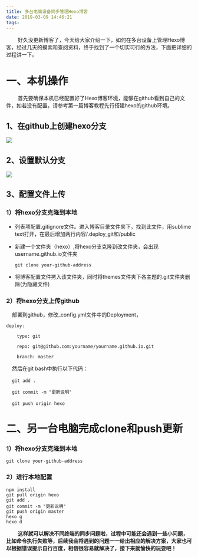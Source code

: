```yaml
---
title: 多台电脑设备同步管理Hexo博客
date: 2019-03-09 14:46:21
tags: 
---
```

&nbsp;&nbsp;&nbsp;&nbsp;&nbsp;&nbsp;&nbsp;&nbsp;好久没更新博客了，今天给大家介绍一下，如何在多台设备上管理Hexo博客，经过几天的摸索和查阅资料，终于找到了一个切实可行的方法，下面把详细的过程讲一下。

# 一、本机操作 
&nbsp;&nbsp;&nbsp;&nbsp;&nbsp;&nbsp;&nbsp;&nbsp;首先要确保本机已经配置好了Hexo博客环境，能够在github看到自己的文件，如若没有配置，请参考第一篇博客教程先行搭建hexo的github环境。

## 1、在github上创建hexo分支
![](https://i.imgur.com/76mVakp.png)
## 2、设置默认分支
![](https://i.imgur.com/io1fvF1.png)
## 3、配置文件上传 

### 1）将hexo分支克隆到本地 

- 列表项配置.gitignore文件。进入博客目录文件夹下，找到此文件，用sublime text打开，在最后增加两行内容/.deploy_git和/public
 
-  新建一个文件夹（hexo）,将hexo分支克隆到改文件夹，会出现username.github.io文件夹 

	`git clone your-github-address `

- 将博客配置文件拷入该文件夹，同时将themes文件夹下各主题的.git文件夹删除(为隐藏文件)

### 2）将hexo分支上传github 
 &nbsp;&nbsp;&nbsp;&nbsp;部署到github，修改_config.yml文件中的Deployment，

    deploy:

		type: git
		
		repo: git@github.com:yourname/yourname.github.io.git
		
		branch: master

	
  &nbsp;&nbsp;&nbsp;&nbsp;然后在git bash中执行以下代码：

  &nbsp;&nbsp;&nbsp;&nbsp;`git add .`

  &nbsp;&nbsp;&nbsp;&nbsp;`git commit -m "更新说明"`

  &nbsp;&nbsp;&nbsp;&nbsp;`git push origin hexo`


# 二、另一台电脑完成clone和push更新

### 1）将hexo分支克隆到本地 
	git clone your-github-address
### 2）进行本地配置
    npm install
    git pull origin hexo
    git add .
    git commit -m "更新说明"
    git push origin master
    hexo g
    hexo d

&nbsp;&nbsp;&nbsp;&nbsp;&nbsp;&nbsp;&nbsp;&nbsp;**这样就可以解决不同终端的同步问题啦，过程中可能还会遇到一些小问题，比如命令执行失败等，后续我会将遇到的问题一一给出相应的解决方案，大家也可以根据错误提示自行百度，相信很容易就解决了，接下来就愉快的玩耍吧！**
